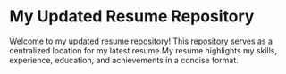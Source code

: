 # My Updated Resume Repository

Welcome to my updated resume repository! This repository serves as a centralized location for my latest resume.My resume highlights my skills, experience, education, and achievements in a concise format. 
